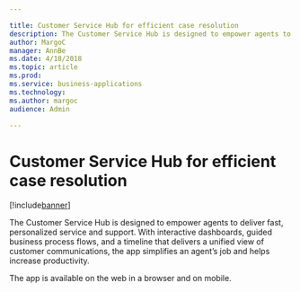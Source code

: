 ```yaml
---

title: Customer Service Hub for efficient case resolution
description: The Customer Service Hub is designed to empower agents to deliver fast, personalized service and support.
author: MargoC
manager: AnnBe
ms.date: 4/18/2018
ms.topic: article
ms.prod: 
ms.service: business-applications
ms.technology: 
ms.author: margoc
audience: Admin

---
```

#  Customer Service Hub for efficient case resolution




[!include[banner](../../../../includes/banner.md)]

The Customer Service Hub is designed to empower agents to deliver fast,
personalized service and support. With interactive dashboards, guided business
process flows, and a timeline that delivers a unified view of customer
communications, the app simplifies an agent’s job and helps increase
productivity.

The app is available on the web in a browser and on mobile.

